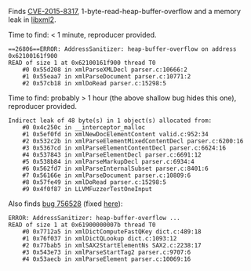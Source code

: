 Finds [CVE-2015-8317](https://access.redhat.com/security/cve/cve-2015-8317),
1-byte-read-heap-buffer-overflow and a memory leak in [libxml2](http://xmlsoft.org/).

Time to find: < 1 minute, reproducer provided.
```
==26806==ERROR: AddressSanitizer: heap-buffer-overflow on address 0x62100161f900
READ of size 1 at 0x62100161f900 thread T0
    #0 0x55d208 in xmlParseXMLDecl parser.c:10666:2
    #1 0x55eaa7 in xmlParseDocument parser.c:10771:2
    #2 0x57cb18 in xmlDoRead parser.c:15298:5
```

Time to find: probably > 1 hour (the above shallow bug hides this one), reproducer provided.

```
Indirect leak of 48 byte(s) in 1 object(s) allocated from:
    #0 0x4c250c in __interceptor_malloc
    #1 0x5ef0fd in xmlNewDocElementContent valid.c:952:34
    #2 0x532c2b in xmlParseElementMixedContentDecl parser.c:6200:16
    #3 0x5367cd in xmlParseElementContentDecl parser.c:6624:16
    #4 0x537843 in xmlParseElementDecl parser.c:6691:12
    #5 0x538b84 in xmlParseMarkupDecl parser.c:6934:4
    #6 0x562fd7 in xmlParseInternalSubset parser.c:8401:6
    #7 0x56166e in xmlParseDocument parser.c:10809:6
    #8 0x57fe49 in xmlDoRead parser.c:15298:5
    #9 0x4f0f87 in LLVMFuzzerTestOneInput
```

Also finds [bug 756528](https://bugzilla.gnome.org/show_bug.cgi?id=756528)
(fixed
[here](https://git.gnome.org/browse/libxml2/commit/?id=6360a31a84efe69d155ed96306b9a931a40beab9)):

```
ERROR: AddressSanitizer: heap-buffer-overflow ...
READ of size 1 at 0x61900000007b thread T0
    #0 0x7712a5 in xmlDictComputeFastQKey dict.c:489:18
    #1 0x76f037 in xmlDictQLookup dict.c:1093:12
    #2 0x77bab5 in xmlSAX2StartElementNs SAX2.c:2238:17
    #3 0x543e73 in xmlParseStartTag2 parser.c:9707:6
    #4 0x53aecb in xmlParseElement parser.c:10069:16
```

